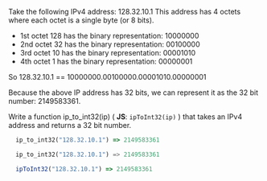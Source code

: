 Take the following IPv4 address:  128.32.10.1
This address has 4 octets where each octet is a single byte (or 8 bits).

* 1st octet 128 has the binary representation: 10000000
* 2nd octet 32 has the binary representation: 00100000
* 3rd octet 10 has the binary representation: 00001010
* 4th octet 1 has the binary representation: 00000001

So 128.32.10.1 == 10000000.00100000.00001010.00000001

Because the above IP address has 32 bits, we can represent it as the 32
bit number: 2149583361.

Write a function ip_to_int32(ip) ( **JS**: `ipToInt32(ip)` ) that takes an IPv4 address and returns
a 32 bit number.

```ruby
  ip_to_int32("128.32.10.1") => 2149583361
```
```python
  ip_to_int32("128.32.10.1") => 2149583361
```
```javascript
  ipToInt32("128.32.10.1") => 2149583361
```

